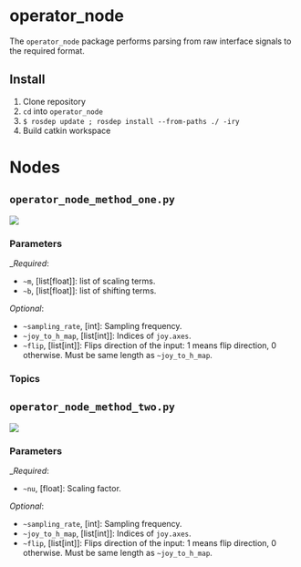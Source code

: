 # operator_node

The `operator_node` package performs parsing from raw interface signals to the required format.

## Install

1. Clone repository
1. `cd` into `operator_node`
1. `$ rosdep update ; rosdep install --from-paths ./ -iry`
1. Build catkin workspace

# Nodes

## `operator_node_method_one.py`

<img src="https://latex.codecogs.com/gif.latex?f(h) = \text{diag}(m) + b"/>

### Parameters

__Required_:
* `~m`, [list[float]]: list of scaling terms.
* `~b`, [list[float]]: list of shifting terms.

_Optional_:
* `~sampling_rate`, [int]: Sampling frequency.
* `~joy_to_h_map`, [list[int]]: Indices of `joy.axes`.
* `~flip`, [list[int]]: Flips direction of the input: 1 means flip direction, 0 otherwise. Must be same length as `~joy_to_h_map`.

### Topics

## `operator_node_method_two.py`

<img src="https://latex.codecogs.com/gif.latex?f(h) = \nu\frac{\min(0, 1)h}{\|h\|}"/>

### Parameters

__Required_:
* `~nu`, [float]: Scaling factor.

_Optional_:
* `~sampling_rate`, [int]: Sampling frequency.
* `~joy_to_h_map`, [list[int]]: Indices of `joy.axes`.
* `~flip`, [list[int]]: Flips direction of the input: 1 means flip direction, 0 otherwise. Must be same length as `~joy_to_h_map`.


